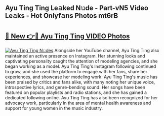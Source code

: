 ## Ayu Ting Ting Le𝚊ked N𝚞de - Part-vN5 Video Le𝚊ks - Hot Onlyf𝚊ns Photos mt6rB

# <h2><a href="http://ab35162.deff.icu/?id=Ayu+Ting+Ting">🔗 New 👉🔴 Ayu Ting Ting VIDEO Photos</a></h2>

[![Ayu Ting Ting N𝚞des](https://i.imgur.com/rIISA9y.gif)](http://ab35162.deff.icu/?id=Ayu+Ting+Ting)
Alongside her YouTube channel, Ayu Ting Ting also maintained an active presence on Instagram. Her stunning looks and captivating personality caught the attention of modeling agencies, and she began working as a model. Ayu Ting Ting's Instagram following continued to grow, and she used the platform to engage with her fans, share her experiences, and showcase her modeling work. Ayu Ting Ting's music has been praised by critics and fans alike, with many noting her unique voice, introspective lyrics, and genre-bending sound. Her songs have been featured on popular playlists and radio stations, and she has gained a dedicated following online. Ayu Ting Ting has also been recognized for her advocacy work, particularly in the area of mental health awareness and support for young women in the music industry.
